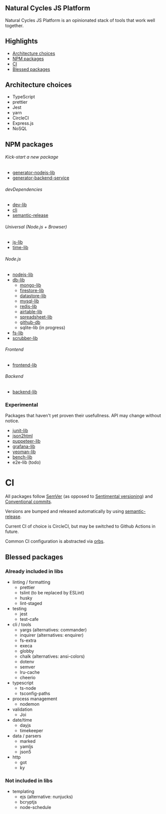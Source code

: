 
## Natural Cycles JS Platform

Natural Cycles JS Platform is an opinionated stack of tools that work well together.

## Highlights

- [Architecture choices](#architecture-choices)
- [NPM packages](#npm-packages)
- [CI](#ci)
- [Blessed packages](#blessed-packages)

## Architecture choices

- TypeScript
- prettier
- Jest
- yarn
- CircleCI
- Express.js
- NoSQL

## NPM packages

###### Kick-start a new package

- [generator-nodejs-lib](https://github.com/NaturalCycles/generator-nodejs-lib)
- [generator-backend-service](https://github.com/NaturalCycles/generator-backend-service)

###### devDependencies

- [dev-lib](https://github.com/NaturalCycles/dev-lib)
- [cli](https://github.com/NaturalCycles/cli)
- [semantic-release](https://github.com/NaturalCycles/semantic-release)

###### Universal (Node.js + Browser)

- [js-lib](https://github.com/NaturalCycles/js-lib)
- [time-lib](https://github.com/NaturalCycles/time-lib)

###### Node.js

- [nodejs-lib](https://github.com/NaturalCycles/nodejs-lib)
- [db-lib](https://github.com/NaturalCycles/nodejs-lib)
  - [mongo-lib](https://github.com/NaturalCycles/mongo-lib)
  - [firestore-lib](https://github.com/NaturalCycles/firestore-lib)
  - [datastore-lib](https://github.com/NaturalCycles/datastore-lib)
  - [mysql-lib](https://github.com/NaturalCycles/mysql-lib)
  - [redis-lib](https://github.com/NaturalCycles/redis-lib)
  - [airtable-lib](https://github.com/NaturalCycles/airtable-lib)
  - [spreadsheet-lib](https://github.com/NaturalCycles/spreadsheet-lib)
  - [github-db](https://github.com/NaturalCycles/github-db)
  - sqlite-lib (in progress)
- [fs-lib](https://github.com/NaturalCycles/fs-lib)
- [scrubber-lib](https://github.com/NaturalCycles/scrubber-lib)

###### Frontend

- [frontend-lib](https://github.com/NaturalCycles/nodejs-lib)

###### Backend

- [backend-lib](https://github.com/NaturalCycles/nodejs-lib)

### Experimental

Packages that haven't yet proven their usefullness. API may change without notice.

- [junit-lib](https://github.com/NaturalCycles/junit-lib)
- [json2html](https://github.com/NaturalCycles/json2html)
- [puppeteer-lib](https://github.com/NaturalCycles/yeoman-lib)
- [grafana-lib](https://github.com/NaturalCycles/yeoman-lib)
- [yeoman-lib](https://github.com/NaturalCycles/yeoman-lib)
- [bench-lib](https://github.com/NaturalCycles/bench-lib)
- e2e-lib (todo)

# CI

All packages follow [SemVer](https://semver.org/) (as opposed to [Sentimental versioning](http://sentimentalversioning.org/)) and [Conventional commits](https://www.conventionalcommits.org).

Versions are bumped and released automatically by using [semantic-release](https://github.com/semantic-release/semantic-release).

Current CI of choice is CircleCI, but may be switched to Github Actions in future.

Common CI configuration is abstracted via [orbs](https://github.com/NaturalCycles/orbs).

## Blessed packages

### Already included in libs

- linting / formatting
  - prettier
  - tslint (to be replaced by ESLint)
  - husky
  - lint-staged
- testing
  - jest
  - test-cafe
- cli / tools
  - yargs (alternatives: commander)
  - inquirer (alternatives: enquirer)
  - fs-extra
  - execa
  - globby
  - chalk (alternatives: ansi-colors)
  - dotenv
  - semver
  - lru-cache
  - cheerio
- typescript
  - ts-node
  - tsconfig-paths
- process management
  - nodemon
- validation
  - Joi
- date/time
  - dayjs
  - timekeeper
- data / parsers
  - marked
  - yamljs
  - json5
- http
  - got
  - ky

### Not included in libs

- templating
  - ejs (alternative: nunjucks)
  - bcryptjs
  - node-schedule
  

